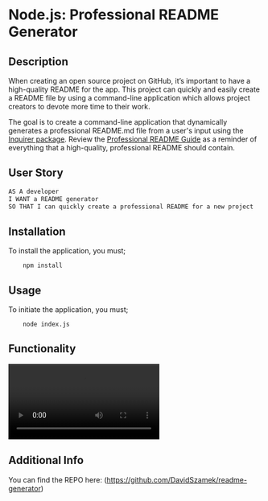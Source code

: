 # Node.js: Professional README Generator

## Description

When creating an open source project on GitHub, it’s important to have a high-quality README for the app. This project can quickly and easily create a README file by using a command-line application which allows project creators to devote more time to their work.

The goal is to create a command-line application that dynamically generates a professional README.md file from a user's input using the [Inquirer package](https://www.npmjs.com/package/inquirer). Review the [Professional README Guide](https://coding-boot-camp.github.io/full-stack/github/professional-readme-guide) as a reminder of everything that a high-quality, professional README should contain. 

## User Story

```md
AS A developer
I WANT a README generator
SO THAT I can quickly create a professional README for a new project
```

## Installation

To install the application, you must;

```
	npm install 
```

## Usage

To initiate the application, you must;

```
	node index.js 
```

## Functionality

![A user creates a readme using the application.](assets/sampleApp.mp4)

## Additional Info

You can find the REPO here: (https://github.com/DavidSzamek/readme-generator)

